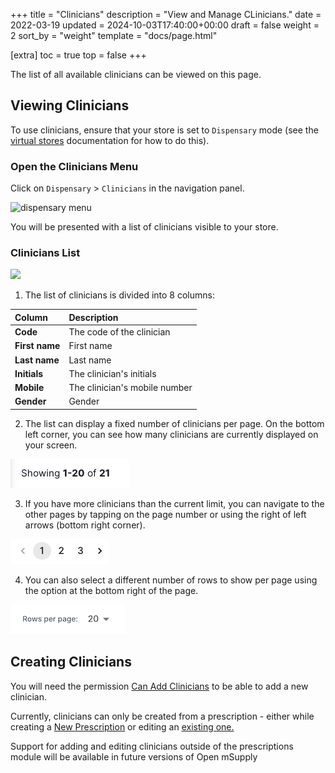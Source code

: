 +++
title = "Clinicians"
description = "View and Manage CLinicians."
date = 2022-03-19
updated = 2024-10-03T17:40:00+00:00
draft = false
weight = 2
sort_by = "weight"
template = "docs/page.html"

[extra]
toc = true
top = false
+++

The list of all available clinicians can be viewed on this page.

## Viewing Clinicians

To use clinicians, ensure that your store is set to `Dispensary` mode (see the [virtual stores](https://docs.msupply.org.nz/other_stuff:virtual_stores#store_type) documentation for how to do this).

### Open the Clinicians Menu

Click on `Dispensary` > `Clinicians` in the navigation panel.

![dispensary menu](/docs/dispensary/images/clinicians_dispensary_menu.png)

You will be presented with a list of clinicians visible to your store.

### Clinicians List

![](/docs/dispensary/images/clinicians-list-view.png)

1. The list of clinicians is divided into 8 columns:

| Column         | Description                   |
| :------------- | :---------------------------- |
| **Code**       | The code of the clinician     |
| **First name** | First name                    |
| **Last name**  | Last name                     |
| **Initials**   | The clinician's initials      |
| **Mobile**     | The clinician's mobile number |
| **Gender**     | Gender                        |

2. The list can display a fixed number of clinicians per page. On the bottom left corner, you can see how many clinicians are currently displayed on your screen.

![Page](../../images/list_showing.png)

3. If you have more clinicians than the current limit, you can navigate to the other pages by tapping on the page number or using the right of left arrows (bottom right corner).

![Page](../../images/list_pagenumbers.png)

4. You can also select a different number of rows to show per page using the option at the bottom right of the page.

![Rows per page](../../images/rows-per-page-select.png)

## Creating Clinicians

You will need the permission [Can Add Clinicians](/docs/settings/permissions/) to be able to add a new clinician.

Currently, clinicians can only be created from a prescription - either while creating a <a href="/docs/dispensary/prescriptions/#creating-a-prescription">New Prescription</a> or editing an <a href="/docs/dispensary/prescriptions/#changing-the-clinician">existing one.</a>

<div class="note">

Support for adding and editing clinicians outside of the prescriptions module will be available in future versions of Open mSupply

</div>
